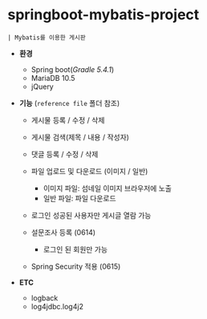 # springboot-mybatis-project
    | Mybatis를 이용한 게시판
  - **환경**
    * Spring boot(_Gradle 5.4.1_)
    * MariaDB 10.5
    * jQuery
    
  - **기능** (`reference file` 폴더 참조)
    * 게시물 등록 / 수정 / 삭제
    * 게시물 검색(제목 / 내용 / 작성자)
    * 댓글 등록 / 수정 / 삭제
    * 파일 업로드 및 다운로드 (이미지 / 일반)
        * 이미지 파일: 섬네일 이미지 브라우저에 노출
        * 일반 파일: 파일 다운로드
    
    * 로그인 성공된 사용자만 게시글 열람 가능
    * 설문조사 등록 (0614)
        * 로그인 된 회원만 가능
    * Spring Security 적용 (0615)
  - **ETC**
       * logback
       * log4jdbc.log4j2
       
    
